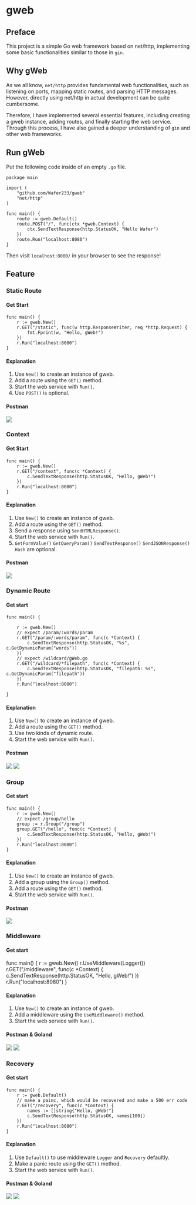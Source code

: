 # gweb

## Preface
This project is a simple Go web framework based on net/http, implementing some basic functionalities similar to those in `gin`.

## Why gWeb
As we all know, `net/http` provides fundamental web functionalities, such as listening on ports, mapping static routes, and parsing HTTP messages. However, directly using net/http in actual development can be quite cumbersome. 

Therefore, I have implemented several essential features, including creating a gweb instance, adding routes, and finally starting the web service. Through this process, I have also gained a deeper understanding of `gin` and other web frameworks.


## Run gWeb
Put the following code inside of an empty `.go` file.
```
package main

import (
	"github.com/Wafer233/gweb"
	"net/http"
)

func main() {
	route := gweb.Default()
	route.POST("/", func(ctx *gweb.Context) {
		ctx.SendTextResponse(http.StatusOK, "Hello Wafer")
	})
	route.Run("localhost:8080")
}
```
Then visit `localhost:8080/` in your browser to see the response!

## Feature


### Static Route
#### Get Start
```
func main() {
	r := gweb.New()
	r.GET("/static", func(w http.ResponseWriter, req *http.Request) {
		fmt.Fprint(w, "Hello, gWeb!")
	})
	r.Run("localhost:8080")
}
```
#### Explanation
1. Use `New()` to create an instance of gweb.
2. Add a route using the `GET()` method.
3. Start the web service with `Run()`.
4. Use `POST()` is optional.


#### Postman
![](./img/1.jpg)


### Context
#### Get Start
```
func main() {
	r := gweb.New()
	r.GET("/context", func(c *Context) {
		c.SendTextResponse(http.StatusOK, "Hello, gWeb!")
	})
	r.Run("localhost:8080")
}
```



#### Explanation
1. Use `New()` to create an instance of gweb.
2. Add a route using the `GET()` method.
3. Send a response using `SendHTMLResponse()`.
4. Start the web service with `Run()`.
5. `GetFormValue()` `GetQueryParam()` `SendTextResponse()` `SendJSONResponse()` `Hash` are optional.

#### Postman
![](./img/2.jpg)

### Dynamic Route


#### Get start

```
func main() {

	r := gweb.New()
	// expect /param/:words/param
	r.GET("/param/:words/param", func(c *Context) {
		c.SendTextResponse(http.StatusOK, "%s", c.GetDynamicParam("words"))
	})
	// expect /wildcard/gWeb.go
	r.GET("/wildcard/*filepath", func(c *Context) {
		c.SendTextResponse(http.StatusOK, "filepath: %s", c.GetDynamicParam("filepath"))
	})
	r.Run("localhost:8080")

}
```
#### Explanation
1. Use `New()` to create an instance of gweb.
2. Add a route using the `GET()` method.
3. Use two kinds of dynamic route.
4. Start the web service with `Run()`.

#### Postman
![](./img/3.1.jpg)
![](./img/3.2.jpg)

### Group
#### Get start
```
func main() {
	r := gweb.New()
	// expect /group/hello
	group := r.Group("/group")
	group.GET("/hello", func(c *Context) {
		c.SendTextResponse(http.StatusOK, "Hello, gWeb!")
	})
	r.Run("localhost:8080")
}
```

#### Explanation
1. Use `New()` to create an instance of gweb.
2. Add a group using the `Group()` method.
3. Add a route using the `GET()` method.
4. Start the web service with `Run()`.
#### Postman
![](./img/4.jpg)
### Middleware

#### Get start
func main() {
	r := gweb.New()
	r.UseMiddleware(Logger())
	r.GET("/middleware", func(c *Context) {
		c.SendTextResponse(http.StatusOK, "Hello, gWeb!")
	})
	r.Run("localhost:8080")
}
#### Explanation
1. Use `New()` to create an instance of gweb.
2. Add a middleware using the `UseMiddleware()` method.
4. Start the web service with `Run()`.
#### Postman & Goland
![](./img/5.1.jpg)
![](./img/5.2.jpg)


### Recovery
#### Get start
```
func main() {
	r := gweb.Default()
	// make a painc, which would be recovered and make a 500 err code
	r.GET("/recovery", func(c *Context) {
		names := []string{"Hello, gWeb!"}
		c.SendTextResponse(http.StatusOK, names[100])
	})
	r.Run("localhost:8080")
}
```
#### Explanation
1. Use `Default()` to use middleware `Logger` and `Recovery` defaultly.
2. Make a panic route using the `GET()` method.
3. Start the web service with `Run()`.
#### Postman & Goland
![](./img/6.1.jpg)
![](./img/6.2.jpg)














